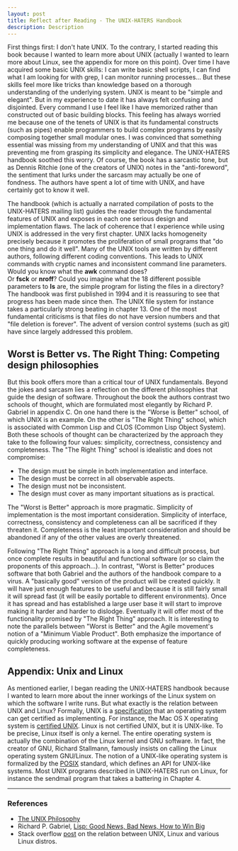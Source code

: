 ```yaml
---
layout: post
title: Reflect after Reading - The UNIX-HATERS Handbook
description: Description
---
```

First things first: I don't hate UNIX.  To the contrary, I started reading this book because I wanted to learn more about UNIX 
(actually I wanted to learn more about Linux, see the appendix for more on this point).  Over time I have acquired some basic UNIX skills: 
I can write basic shell scripts, I can find what I am looking for with grep, I can monitor running processes...  But these
skills feel more like tricks than knowledge based on a thorough understanding of the underlying system. UNIX is 
meant to be "simple and elegant".  But in my experience to date it has always felt confusing and disjointed.  Every command I use
I feel like I have memorized rather than constructed out of basic building blocks.  This feeling has always worried me 
because one of the tenets of UNIX is that its fundamental constructs (such as pipes) enable programmers to build
complex programs by easily composing together small modular ones.  I was convinced that something essential was missing from
my understanding of UNIX and that this was preventing me from grasping its simplicity and elegance.  The UNIX-HATERS handbook 
soothed this worry.  Of course, the book has a sarcastic tone, but as Dennis Ritchie (one of the creators of UNIX) notes in the 
"anti-foreword", the sentiment that lurks under the sarcasm may actually be one of fondness.  The authors have spent a lot of time 
with UNIX, and have certainly got to know it well. 

The handbook (which is actually a narrated compilation of posts to the UNIX-HATERS mailing list) guides the reader through the 
fundamental features of UNIX and exposes in each one serious design and implementation flaws.  The lack of coherence that I 
experience while using UNIX is addressed in the very first chapter.  UNIX lacks homogeneity precisely because it promotes the 
proliferation of small programs that "do one thing and do it well".  Many of the UNIX tools are written by different authors, 
following different coding conventions. This leads to UNIX commands 
with cryptic names and inconsistent command line parameters.  Would you know what the **awk** command does?  
Or **fsck** or **nroff**?  Could you imagine what the 18 different possible parameters to **ls** are,
the simple program for listing the files in a directory?  The handbook was first published in 1994 and it is reassuring to see that 
progress has been made since then.  The UNIX file system for instance takes a particularly strong beating in chapter 13. One of the
most fundamental criticisms is that files do not have version numbers and that "file deletion is forever".  The advent of version 
control systems (such as git) have since largely addressed this problem.

## Worst is Better vs. The Right Thing: Competing design philosophies

But this book offers more than a critical tour of UNIX fundamentals. Beyond the jokes and sarcasm lies a 
reflection on the different philosophies that guide the design of software. Throughout the book the authors 
contrast two schools of thought, which are formulated most elegantly by Richard P. Gabriel in appendix C. On one hand there is
the "Worse is Better" school, of which UNIX is an example.  On the other is "The Right Thing" school, which is associated with 
Common Lisp and CLOS (Common Lisp Object System).  Both these schools of thought can be characterized by the approach they take to the following
four values: simplicity, correctness, consistency and completeness. The "The Right Thing" school is idealistic and does not compromise:

* The design must be simple in both implementation and interface.  
* The design must be correct in all observable aspects.
* The design must not be inconsistent.
* The design must cover as many important situations as is practical.

The "Worst is Better" approach is more pragmatic.  Simplicity of implementation is the most important consideration.  Simplicity of 
interface, correctness, consistency and completeness can all be sacrificed if they threaten it.  Completeness is the least important
consideration and should be abandoned if any of the other values are overly threatened.  

Following "The Right Thing" approach is a long and difficult process, but once complete results in beautiful and functional software 
(or so claim the proponents of this approach...).  In contrast, "Worst is Better" produces software that both Gabriel and the authors 
of the handbook compare to a virus. A "basically good" version of the product will be created quickly.  It will have just enough
features to be useful and because it is still fairly small it will spread fast (it will be easily portable to different 
environments).  Once it has spread and has established a large user base it will start to improve making it harder and harder to dislodge.
Eventually it will offer most of the functionality promised by "The Right Thing" approach.  It is interesting
to note the parallels between "Worst is Better" and the Agile movement's notion of a "Minimum Viable Product".  Both emphasize
the importance of quickly producing working software at the expense of feature completeness.

## Appendix: Unix and Linux
As mentioned earlier, I began reading the UNIX-HATERS handbook because I wanted to learn more about the inner workings of the 
Linux system on which the software I write runs.  But what exactly is the relation between UNIX and Linux?  Formally, UNIX is a 
[specification](http://www.unix.org/version3/) that an operating system can get certified as implementing.  For instance, 
the Mac OS X operating system is [certified UNIX](http://www.opengroup.org/openbrand/register/apple.htm).  Linux is not 
certified UNIX, but it is UNIX-like.  To be precise, Linux itself is only a kernel.  The entire operating system is actually the 
combination of the Linux kernel and GNU software.  In fact, the creator of GNU, Richard Stallmann, famously insists on calling
the Linux operating system GNU/Linux.  The notion of a UNIX-like operating system is formalized by the [POSIX](https://en.wikipedia.org/wiki/POSIX)
standard, which defines an API for UNIX-like systems.  Most UNIX programs described in UNIX-HATERS run on Linux, for instance
the sendmail program that takes a battering in Chapter 4.

* * *

### References
* [The UNIX Philosophy](https://en.wikipedia.org/wiki/Unix_philosophy)
* Richard P. Gabriel, [Lisp: Good News, Bad News, How to Win Big](https://www.dreamsongs.com/WIB.html)
* Stack overflow [post](http://superuser.com/questions/816018/what-is-the-relationship-between-unix-linux-ubuntu-debian-and-android) on the relation between UNIX, Linux and various Linux distros.

